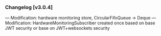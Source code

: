 ### Changelog [v3.0.4]
— Modification: hardware monitoring store, CircularFifoQueue -> Deque
— Modification: HardwareMonitoringSubscriber created once based on base JWT security or base on JWT+websockets security
